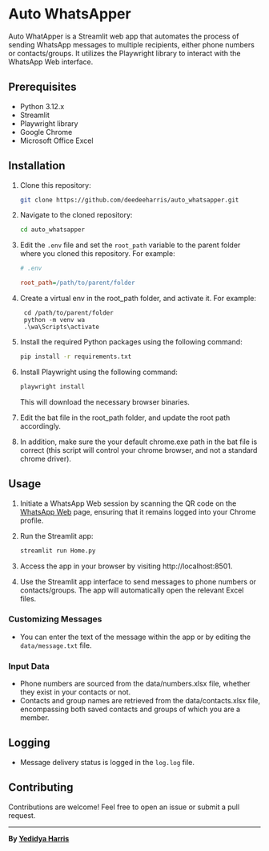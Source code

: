 # Auto WhatsApper

Auto WhatApper is a Streamlit web app that automates the process of sending WhatsApp messages to multiple recipients, either phone numbers or contacts/groups. It utilizes the Playwright library to interact with the WhatsApp Web interface.

## Prerequisites

- Python 3.12.x
- Streamlit
- Playwright library
- Google Chrome
- Microsoft Office Excel

## Installation

1. Clone this repository:

    ```bash
    git clone https://github.com/deedeeharris/auto_whatsapper.git
    ```

2. Navigate to the cloned repository:

    ```bash
    cd auto_whatsapper
    ```

3. Edit the `.env` file and set the `root_path` variable to the parent folder where you cloned this repository. For example:

    ```ini
    # .env

    root_path=/path/to/parent/folder
    ```
4. Create a virtual env in the root_path folder, and activate it. For example:
    
        
        cd /path/to/parent/folder
        python -m venv wa
        .\wa\Scripts\activate
        

5. Install the required Python packages using the following command:

    ```bash
    pip install -r requirements.txt
    ```

6. Install Playwright using the following command:

    ```bash
    playwright install
    ```

   This will download the necessary browser binaries.

7. Edit the bat file in the root_path folder, and update the root path accordingly.

8. In addition, make sure the your default chrome.exe path in the bat file is correct (this script will control your chrome browser, and not a standard chrome driver).

## Usage

1. Initiate a WhatsApp Web session by scanning the QR code on the [WhatsApp Web](https://web.whatsapp.com/) page, ensuring that it remains logged into your Chrome profile.

2. Run the Streamlit app:

    ```bash
    streamlit run Home.py
    ```

3. Access the app in your browser by visiting http://localhost:8501.

4. Use the Streamlit app interface to send messages to phone numbers or contacts/groups. The app will automatically open the relevant Excel files.

### Customizing Messages

- You can enter the text of the message within the app or by editing the `data/message.txt` file.

### Input Data

- Phone numbers are sourced from the data/numbers.xlsx file, whether they exist in your contacts or not.
- Contacts and group names are retrieved from the data/contacts.xlsx file, encompassing both saved contacts and groups of which you are a member.

## Logging

- Message delivery status is logged in the `log.log` file.

## Contributing

Contributions are welcome! Feel free to open an issue or submit a pull request.

----

**By [Yedidya Harris](https://www.linkedin.com/in/yedidya-harris/)**
